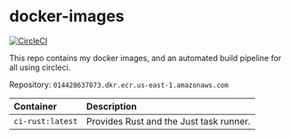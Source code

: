 # docker-images 

[![CircleCI](https://circleci.com/gh/LeaLearnsToCode/docker-images/tree/main.svg?style=svg&circle-token=c395988680c1ef28cceaee2da11af077b281f19d)](https://circleci.com/gh/LeaLearnsToCode/docker-images/tree/main)


This repo contains my docker images, and an automated build pipeline for all using circleci.


Repository: `014428637873.dkr.ecr.us-east-1.amazonaws.com`

|     Container     | Description |
|:----------------- |:----------- |
| `ci-rust:latest`  | Provides Rust and the Just task runner.|
